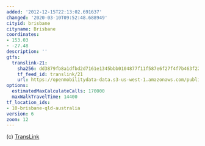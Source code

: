 ```yaml
---
added: '2012-12-15T22:13:02.691637'
changed: '2020-03-10T09:52:48.688949'
cityid: brisbane
cityname: Brisbane
coordinates:
- 153.03
- -27.48
description: ''
gtfs:
  translink-21:
    sha256: dd3879fb8a1dfbd2d7161e1345bbb0104877f11f587e6f27f4f7b463f2295f73
    tf_feed_id: translink/21
    url: https://openmobilitydata-data.s3-us-west-1.amazonaws.com/public/feeds/translink/21/20200304/gtfs.zip
options:
  estimatedMaxCalculateCalls: 170000
  maxWalkTravelTime: 14400
tf_location_ids:
- 10-brisbane-qld-australia
version: 6
zoom: 12
---
```


(c) [TransLink](http://translink.com.au)
